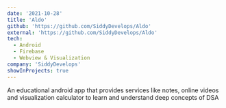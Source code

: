 ```yaml
---
date: '2021-10-28'
title: 'Aldo'
github: 'https://github.com/SiddyDevelops/Aldo'
external: 'https://github.com/SiddyDevelops/Aldo'
tech:
  - Android
  - Firebase
  - Webview & Visualization
company: 'SiddyDevelops'
showInProjects: true
---
```


An educational android app that provides services like notes, online videos and visualization calculator to learn and understand deep concepts of DSA
